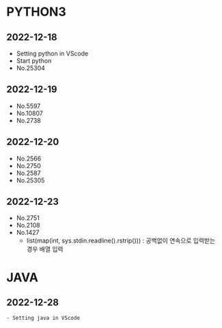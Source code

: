 # PYTHON3
  ##  2022-12-18
  - Setting python in VScode
  - Start python
  - No.25304

  ##  2022-12-19
  - No.5597
  - No.10807
  - No.2738

  ##  2022-12-20
  - No.2566
  - No.2750
  - No.2587
  - No.25305

  ##  2022-12-23
  - No.2751
  - No.2108
  - No.1427
    - list(map(int, sys.stdin.readline().rstrip())) : 공백없이 연속으로 입력받는 경우 배열 입력


# JAVA
  ##  2022-12-28
    - Setting java in VScode